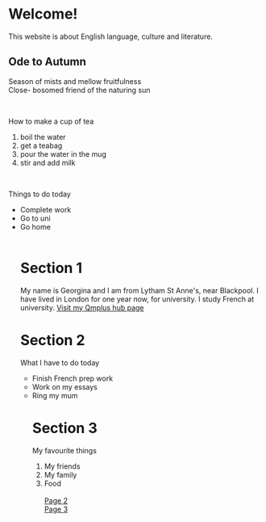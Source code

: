 <h1>Welcome!</h1>
<p>This website is about English language, culture and literature.</p>

<h2>Ode to Autumn</h2>
<body>
<p>
Season of mists and mellow fruitfulness<br>
Close- bosomed friend of the naturing sun <br>
</p>
<br>
<p>How to make a cup of tea</p>
<ol>
  <li>boil the water </li>
  <li>get a teabag </li>
  <li>pour the water in the mug</li>
  <li>stir and add milk</li>
</ol>
<br>
<p> Things to do today </p>
<ul>
  <li>Complete work</li>
  <li>Go to uni</li>
  <li>Go home</li>
<br><p> 
<h1> Section 1 </h1> </p>
<p>  
My name is Georgina and I am from Lytham St Anne's, near Blackpool. I have lived in London for one year now, for university. I study French at university. 
<a href="https://hub.qmplus.qmul.ac.uk/view/view.php?profile=georgina-hutt&page=sml5202-georgina" > Visit my Qmplus hub page </a> 
</p>
<p> 
<h1> Section 2 </h1>
What I have to do today
<ul>
  <li> Finish French prep work </li>
  <li> Work on my essays </li>
  <li> Ring my mum </li>
 
<p> <h1> Section 3 </h1>
 My favourite things 
<ol> 
 <li> My friends </li>
 <li> My family </li>
 <li> Food </li>
<br>
<a href="https://georginah2.github.io/SML5202-HUTT/page2.html"> Page 2 </a> <br>
<a href="https://georginah2.github.io/SML5202-HUTT/page3.html"> Page 3 </a>


